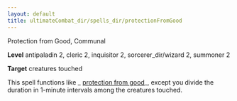 ```yaml
---
layout: default
title: ultimateCombat_dir/spells_dir/protectionFromGood
---
```

Protection from Good, Communal

**Level** antipaladin 2, cleric 2, inquisitor 2, sorcerer_dir/wizard 2, summoner 2

**Target** creatures touched

This spell functions like _ [protection from good](../../spells_dir/protectionFromGood#_protection-from-good)_, except you divide the duration in 1-minute intervals among the creatures touched.

